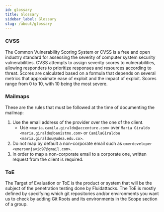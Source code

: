 ```yaml
---
id: glossary
title: Glossary
sidebar_label: Glossary
slug: /about/glossary
---
```


### CVSS

The Common Vulnerability Scoring System or CVSS
is a free and open industry standard
for assessing the severity
of computer system security vulnerabilities.
CVSS attempts to assign
severity scores to vulnerabilities,
allowing responders to prioritize responses
and resources according to threat.
Scores are calculated based on a formula that
depends on several metrics
that approximate ease of exploit
and the impact of exploit.
Scores range from 0 to 10,
with 10 being the most severe.

### Mailmaps

These are the rules
that must be followed
at the time of
documenting the mailmap:

1. Use the email address
  of the provider
  over the one
  of the client.
    - Use `<maria.camila.giraldo@accenture.com>`
      over `Maria Giraldo` `<maria.giraldo@banistmo.com>`
      or `CamilaGiraldou` `<maria.giraldou@udea.edu.co>`.
1. Do not map by default
  a non-corporate email
  such as
  `emerdeveloper <emersonjavid97@gmail.com>`.
1. In order to map
  a non-corporate email
  to a corporate one,
  written request
  from the client
  is required.
### ToE

The Target of Evaluation or ToE
is the product or system
that will be the subject
of the penetration testing
done by Fluidattacks.
The ToE is mostly defined by specifying
which git repositories and/or environments
you want us to check
by adding Git Roots
and its environments
in the Scope section of a group.
